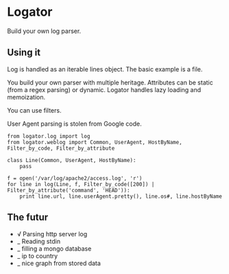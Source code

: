 Logator
=======

Build your own log parser.


Using it
--------

Log is handled as an iterable lines object. The basic example is a file.

You build your own parser with multiple heritage. Attributes can be static (from a regex parsing) or dynamic.
Logator handles lazy loading and memoization.

You can use filters.

User Agent parsing is stolen from Google code.

	from logator.log import log
	from logator.weblog import Common, UserAgent, HostByName, Filter_by_code, Filter_by_attribute
	
	class Line(Common, UserAgent, HostByName):
		pass
	
	f = open('/var/log/apache2/access.log', 'r')
	for line in log(Line, f, Filter_by_code([200]) | Filter_by_attribute('command', 'HEAD')):
		print line.url, line.userAgent.pretty(), line.os#, line.hostByName

The futur
---------

 - √ Parsing http server log
 - _ Reading stdin
 - _ filling a mongo database
 - _ ip to country
 - _ nice graph from stored data
